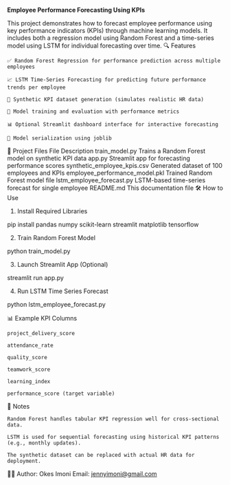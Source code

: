 **Employee Performance Forecasting Using KPIs**

This project demonstrates how to forecast employee performance using key performance indicators (KPIs) through machine learning models. It includes both a regression model using Random Forest and a time-series model using LSTM for individual forecasting over time.
🔍 Features

    ✅ Random Forest Regression for performance prediction across multiple employees

    📈 LSTM Time-Series Forecasting for predicting future performance trends per employee

    🧪 Synthetic KPI dataset generation (simulates realistic HR data)

    🧠 Model training and evaluation with performance metrics

    📊 Optional Streamlit dashboard interface for interactive forecasting

    💾 Model serialization using joblib

📁 Project Files
File	Description
train_model.py	Trains a Random Forest model on synthetic KPI data
app.py	Streamlit app for forecasting performance scores
synthetic_employee_kpis.csv	Generated dataset of 100 employees and KPIs
employee_performance_model.pkl	Trained Random Forest model file
lstm_employee_forecast.py	LSTM-based time-series forecast for single employee
README.md	This documentation file
🛠️ How to Use
1. Install Required Libraries

pip install pandas numpy scikit-learn streamlit matplotlib tensorflow

2. Train Random Forest Model

python train_model.py

3. Launch Streamlit App (Optional)

streamlit run app.py

4. Run LSTM Time Series Forecast

python lstm_employee_forecast.py

📊 Example KPI Columns

    project_delivery_score

    attendance_rate

    quality_score

    teamwork_score

    learning_index

    performance_score (target variable)

📌 Notes

    Random Forest handles tabular KPI regression well for cross-sectional data.

    LSTM is used for sequential forecasting using historical KPI patterns (e.g., monthly updates).

    The synthetic dataset can be replaced with actual HR data for deployment.

👨‍💻 Author: Okes Imoni
Email: jennyimoni@gmail.com
